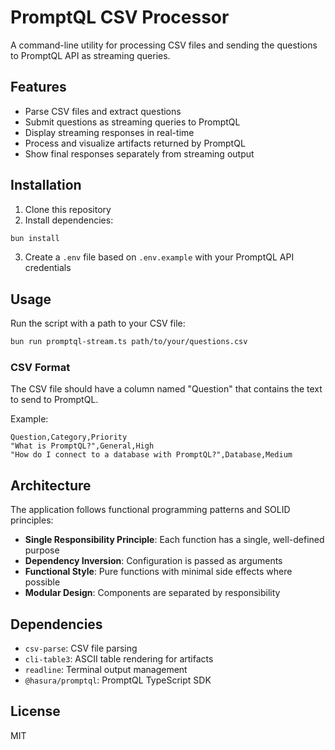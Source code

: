 # PromptQL CSV Processor

A command-line utility for processing CSV files and sending the questions to PromptQL API as streaming queries.

## Features

- Parse CSV files and extract questions
- Submit questions as streaming queries to PromptQL
- Display streaming responses in real-time
- Process and visualize artifacts returned by PromptQL
- Show final responses separately from streaming output

## Installation

1. Clone this repository
2. Install dependencies:

```bash
bun install
```

3. Create a `.env` file based on `.env.example` with your PromptQL API credentials

## Usage

Run the script with a path to your CSV file:

```bash
bun run promptql-stream.ts path/to/your/questions.csv
```

### CSV Format

The CSV file should have a column named "Question" that contains the text to send to PromptQL.

Example:

```
Question,Category,Priority
"What is PromptQL?",General,High
"How do I connect to a database with PromptQL?",Database,Medium
```

## Architecture

The application follows functional programming patterns and SOLID principles:

- **Single Responsibility Principle**: Each function has a single, well-defined purpose
- **Dependency Inversion**: Configuration is passed as arguments
- **Functional Style**: Pure functions with minimal side effects where possible
- **Modular Design**: Components are separated by responsibility

## Dependencies

- `csv-parse`: CSV file parsing
- `cli-table3`: ASCII table rendering for artifacts
- `readline`: Terminal output management
- `@hasura/promptql`: PromptQL TypeScript SDK

## License

MIT
